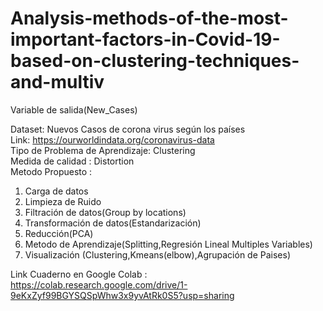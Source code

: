 # Analysis-methods-of-the-most-important-factors-in-Covid-19-based-on-clustering-techniques-and-multiv
Variable de salida(New_Cases)


Dataset: Nuevos Casos de corona virus según los países <br/>
Link: https://ourworldindata.org/coronavirus-data <br/>
Tipo de Problema de Aprendizaje: Clustering <br/>
Medida de calidad : Distortion <br/>
Metodo Propuesto : 

1. Carga de datos 
2. Limpieza de Ruido
3. Filtración de datos(Group by locations)
4. Transformación de datos(Estandarización)
5. Reducción(PCA)<br>
6. Metodo de Aprendizaje(Splitting,Regresión Lineal Multiples Variables)
7. Visualización (Clustering,Kmeans(elbow),Agrupación de Paises) 



Link  Cuaderno  en Google Colab : https://colab.research.google.com/drive/1-9eKxZyf99BGYSQSpWhw3x9yvAtRk0S5?usp=sharing
